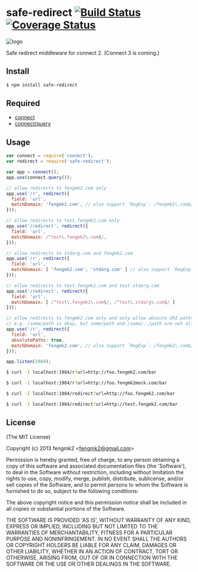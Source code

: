 safe-redirect [![Build Status](https://secure.travis-ci.org/node-modules/safe-redirect.png)](http://travis-ci.org/node-modules/safe-redirect) [![Coverage Status](https://coveralls.io/repos/fengmk2/safe-redirect/badge.png)](https://coveralls.io/r/fengmk2/safe-redirect)
=======

![logo](https://raw.github.com/fengmk2/safe-redirect/master/logo.png)

Safe redirect middleware for connect 2. (Connect 3 is coming.)

## Install

```bash
$ npm install safe-redirect
```

## Required

* [connect](http://www.senchalabs.org/connect/)
* [connect/query](http://www.senchalabs.org/connect/query.html)

## Usage

```js
var connect = require('connect');
var redirect = require('safe-redirect');

var app = connect();
app.use(connect.query());

// allow redirects to fengmk2.com only
app.use('/r', redirect({
  field: 'url',
  matchDomain: 'fengmk2.com', // also support `RegExp`: /fengmk2\.com$/
}));

// allow redirects to test.fengmk2.com only
app.use('/redirect', redirect({
  field: 'url',
  matchDomain: /^test\.fengmk2\.com$/,
}));

// allow redirects to stdarg.com and fengmk2.com
app.use('/r', redirect({
  field: 'url',
  matchDomain: [ 'fengmk2.com', 'stdarg.com' ] // also support `RegExp`: /fengmk2\.com$/
}));

// allow redirects to test.fengmk2.com and test.stdarg.com
app.use('/redirect', redirect({
  field: 'url',
  matchDomain: [ /^test\.fengmk2\.com$/, /^test\.stdarg\.com$/ ]
}));

// allow redirects to fengmk2.com only and only allow absoute URI paths,
// e.g. /some/path is okay, but some/path and /some/../path are not allowed
app.use('/r', redirect({
  field: 'url',
  absolutePaths: true,
  matchDomain: 'fengmk2.com', // also support `RegExp`: /fengmk2\.com$/
}));

app.listen(1984);
```

```bash
$ curl -I localhost:1984/r?url=http://foo.fengmk2.com/bar

$ curl -I localhost:1984/r?url=http://foo.fengmk2mock.com/bar

$ curl -I localhost:1984/redirect?url=http://foo.fengmk2.com/bar

$ curl -I localhost:1984/redirect?url=http://test.fengmk2.com/bar
```

## License 

(The MIT License)

Copyright (c) 2013 fengmk2 &lt;fengmk2@gmail.com&gt;

Permission is hereby granted, free of charge, to any person obtaining
a copy of this software and associated documentation files (the
'Software'), to deal in the Software without restriction, including
without limitation the rights to use, copy, modify, merge, publish,
distribute, sublicense, and/or sell copies of the Software, and to
permit persons to whom the Software is furnished to do so, subject to
the following conditions:

The above copyright notice and this permission notice shall be
included in all copies or substantial portions of the Software.

THE SOFTWARE IS PROVIDED 'AS IS', WITHOUT WARRANTY OF ANY KIND,
EXPRESS OR IMPLIED, INCLUDING BUT NOT LIMITED TO THE WARRANTIES OF
MERCHANTABILITY, FITNESS FOR A PARTICULAR PURPOSE AND NONINFRINGEMENT.
IN NO EVENT SHALL THE AUTHORS OR COPYRIGHT HOLDERS BE LIABLE FOR ANY
CLAIM, DAMAGES OR OTHER LIABILITY, WHETHER IN AN ACTION OF CONTRACT,
TORT OR OTHERWISE, ARISING FROM, OUT OF OR IN CONNECTION WITH THE
SOFTWARE OR THE USE OR OTHER DEALINGS IN THE SOFTWARE.
